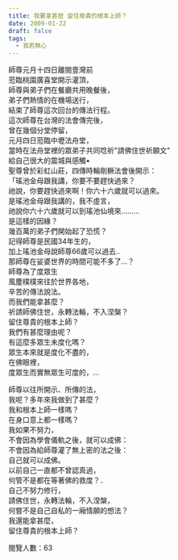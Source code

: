 ```yaml
---
title: 我要拿甚麼 留住尊貴的根本上師？
date: 2009-01-22
draft: false
tags:
  - 我若無心
---
```

師尊元月十四日離閱壹灣前  
蒞臨桃園廣喜堂開示灌頂，  
師尊與弟子們在餐廳共用晚餐後，  
弟子們熱情的在機場送行，  
結束了師尊這次回台的傳法行程。  
這次師尊在台灣的法會傳完後，  
曾在幾個分堂停留，  
元月四日蒞臨中壢法舟堂，  
當時在法舟堂裡的眾弟子共同唸祈"請佛住世祈願文"  
給自己很大的震城與感觸•  
聖尊曾於彩虹山莊，四傳時輪剛橛法會後開示：  
「瑤池金母跟我講，你要不要趕快過來？  
祂說，你要趕快過來啊！你六十六歲就可以過來。  
是瑤池金母跟我講的，我不虛言，  
祂說你六十六歲就可以到瑤池仙境來………  
是這樣的因緣？  
幾百萬的弟子們開始起了恐慌？  
記得師尊是民國34年生的，  
加上瑤池金母說師尊66歲可以過去..  
那師尊在娑婆世界的時間可能不多了…？  
師尊為了度眾生  
風塵樸樸來往於世界各地，  
辛苦的傳法說法。  
而我們能拿甚麼？  
祈請師佛住世，永轉法輪，不入涅槃？  
留住尊貴的根本上師？  
我們有甚麼理由呢？  
有這麼多眾生未度化嗎？  
眾生本來就是度化不盡的，  
在佛眼裡，  
度眾生而實無眾生可度的，…  

師尊以往所開示、所傳的法，  
我呢？多年來我做到了甚麼？  
我和根本上師一樣嗎？  
在身口意上都一樣嗎？  
我如果不努力，  
不會因為學會儀軌之後，就可以成佛：  
不會因為給師尊灌了無上密的法之後：  
自己就可以成佛。  
以前自己一直都不曾認真過，  
何管不是都在等著佛的救度？．  
自己不努力修行，  
請佛住世，永轉法輪，不入涅槃，  
何嘗不是自己自私的一廂情願的想法？  
我還能拿甚麼，  
留住尊貴的根本上師？  

閱覽人數：63